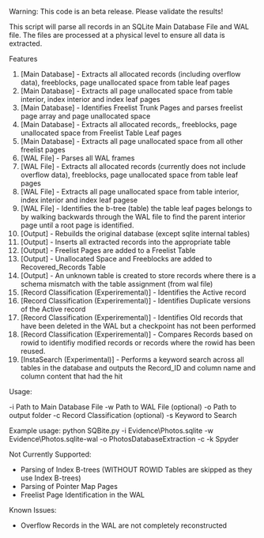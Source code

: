 Warning: This code is an beta release. Please validate the results!

This script will parse all records in an SQLite Main Database File and WAL file. The files are processed at a physical level to ensure all data is extracted.

Features

1. [Main Database] - Extracts all allocated records (including overflow data), freeblocks, page unallocated space from table leaf pages
2. [Main Database] - Extracts all page unallocated space from table interior, index interior and index leaf pages
3. [Main Database] - Identifies Freelist Trunk Pages and parses freelist page array and page unallocated space
4. [Main Database] - Extracts all allocated records,, freeblocks, page unallocated space from Freelist Table Leaf pages
5. [Main Database] - Extracts all page unallocated space from all other freelist pages
6. [WAL File] - Parses all WAL frames 
7. [WAL File] - Extracts all allocated records (currently does not include overflow data), freeblocks, page unallocated space from table leaf pages
8. [WAL File] - Extracts all page unallocated space from table interior, index interior and index leaf pagese
9. [WAL File] - Identifies the b-tree (table) the table leaf pages belongs to by walking backwards through the WAL file to find the parent interior page until a root page is identified.
10. [Output] - Rebuilds the original database (except sqlite internal tables)
11. [Output] - Inserts all extracted records into the appropriate table
12. [Output] - Freelist Pages are added to a Freelist Table
13. [Output] - Unallocated Space and Freeblocks are added to Recovered_Records Table
14. [Output] - An unknown table is created to store records where there is a schema mismatch with the table assignment (from wal file)
15. [Record Classification (Experiremental)] - Identifies the Active record
16. [Record Classification (Experiremental)] - Identifies Duplicate versions of the Active record
18. [Record Classification (Experiremental)] - Identifies Old records that have been deleted in the WAL but a checkpoint has not been performed
19. [Record Classification (Experiremental)] - Compares Records based on rowid to identifiy modified records or records where the rowid has been reused.
20. [InstaSearch (Experimental)] - Performs a keyword search across all tables in the database and outputs the Record_ID and column name and column content that had the hit

Usage: 

-i Path to Main Database File 
-w Path to WAL File (optional)
-o Path to output folder
-c Record Classification (optional)
-s Keyword to Search

Example usage: python SQBite.py -i Evidence\Photos.sqlite -w Evidence\Photos.sqlite-wal -o PhotosDatabaseExtraction -c -k Spyder

Not Currently Supported: 

- Parsing of Index B-trees (WITHOUT ROWID Tables are skipped as they use Index B-trees)
- Parsing of Pointer Map Pages
- Freelist Page Identification in the WAL

Known Issues:

- Overflow Records in the WAL are not completely reconstructed
